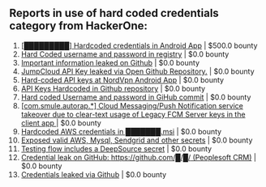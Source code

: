 ## Reports in use of hard coded credentials category from HackerOne:
1. [[█████████] Hardcoded credentials in Android App](https://hackerone.com/reports/246995) | $500.0 bounty
2. [Hard Coded username and password in registry](https://hackerone.com/reports/291200) | $0.0 bounty
3. [Important information leaked on Github](https://hackerone.com/reports/649322) | $0.0 bounty
4. [JumpCloud API Key leaked via Open Github Repository.](https://hackerone.com/reports/716292) | $0.0 bounty
5. [Hard-coded API keys at NordVpn Android App](https://hackerone.com/reports/792850) | $0.0 bounty
6. [API Keys Hardcoded in Github repository](https://hackerone.com/reports/766346) | $0.0 bounty
7. [Hard coded Username and password in GiHub commit](https://hackerone.com/reports/877402) | $0.0 bounty
8. [[com.smule.autorap.*] Cloud Messaging/Push Notification service takeover due to clear-text usage of Legacy FCM Server keys in the client app ](https://hackerone.com/reports/789370) | $0.0 bounty
9. [Hardcoded AWS credentials in ███████.msi](https://hackerone.com/reports/1368690) | $0.0 bounty
10. [Exposed valid AWS, Mysql, Sendgrid and other secrets](https://hackerone.com/reports/1580567) | $0.0 bounty
11. [Testing flow includes a DeepSource secret](https://hackerone.com/reports/1927499) | $0.0 bounty
12. [Credential leak on GitHub: https://github.com/█/█/ (Peoplesoft CRM)](https://hackerone.com/reports/1957430) | $0.0 bounty
13. [Credentials leaked via Github](https://hackerone.com/reports/1078373) | $0.0 bounty